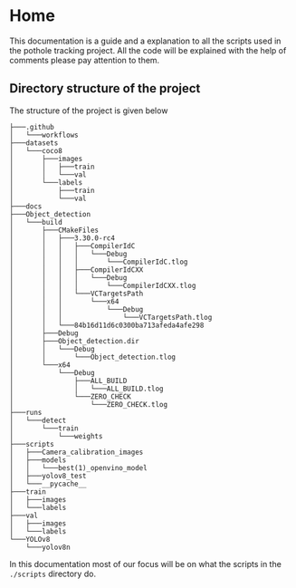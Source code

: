 # Home
This documentation is a guide and a explanation to all the scripts used in the pothole tracking project. All the code will be explained with the help of comments please pay attention to them.

## Directory structure of the project

The structure of the project is given below

```
├───.github
│   └───workflows
├───datasets
│   └───coco8
│       ├───images
│       │   ├───train
│       │   └───val
│       └───labels
│           ├───train
│           └───val
├───docs
├───Object_detection
│   └───build
│       ├───CMakeFiles
│       │   ├───3.30.0-rc4
│       │   │   ├───CompilerIdC
│       │   │   │   └───Debug
│       │   │   │       └───CompilerIdC.tlog
│       │   │   ├───CompilerIdCXX
│       │   │   │   └───Debug
│       │   │   │       └───CompilerIdCXX.tlog
│       │   │   └───VCTargetsPath
│       │   │       └───x64
│       │   │           └───Debug
│       │   │               └───VCTargetsPath.tlog
│       │   └───84b16d11d6c0300ba713afeda4afe298
│       ├───Debug
│       ├───Object_detection.dir
│       │   └───Debug
│       │       └───Object_detection.tlog
│       └───x64
│           └───Debug
│               ├───ALL_BUILD
│               │   └───ALL_BUILD.tlog
│               └───ZERO_CHECK
│                   └───ZERO_CHECK.tlog
├───runs
│   └───detect
│       └───train
│           └───weights
├───scripts
│   ├───Camera_calibration_images
│   ├───models
│   │   └───best(1)_openvino_model
│   ├───yolov8_test
│   └───__pycache__
├───train
│   ├───images
│   └───labels
├───val
│   ├───images
│   └───labels
└───YOLOv8
    └───yolov8n
```
In this documentation most of our focus will be on what the scripts in the `./scripts` directory do.